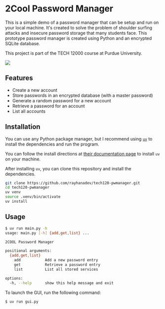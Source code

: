 # 2Cool Password Manager

This is a simple demo of a password manager that can be setup and run on your
local machine. It's created to solve the problem of shoulder surfing attacks
and insecure password storage that many students face. This prototype
password manager is created using Python and an encrypted SQLite database.

This project is part of the TECH 12000 course at Purdue University.

![](https://media.discordapp.net/attachments/904896819165814794/1341674513573613569/k0S7DLG.png?ex=67b6db43&is=67b589c3&hm=1be8db8b8ef4094b1df36374c71cf7b7a6cb41c33bd63df66e6e6817cdbab43d&=&width=1657&height=1432)

## Features

- Create a new account
- Store passwords in an encrypted database (with a master password)
- Generate a random password for a new account
- Retrieve a password for an account
- List all accounts

## Installation

You can use any Python package manager, but I recommend using [`uv`](https://github.com/astral-sh/uv)
to install the dependencies and run the program.

You can follow the install directions at [their documentation page](https://docs.astral.sh/uv/getting-started/installation/)
to install `uv` on your machine.

After installing `uv`, you can clone this repository and install the dependencies.

```sh
git clone https://github.com/rayhanadev/tech120-pwmanager.git
cd tech120-pwmanager
uv venv
source .venv/bin/activate
uv install
```

## Usage

```sh
$ uv run main.py -h
usage: main.py [-h] {add,get,list} ...

2COOL Password Manager

positional arguments:
  {add,get,list}
    add           Add a new password entry
    get           Retrieve a password entry
    list          List all stored services

options:
  -h, --help      show this help message and exit
```

To launch the GUI, run the following command:

```sh
$ uv run gui.py
```

